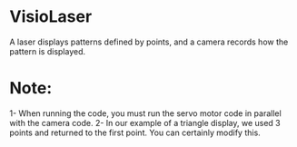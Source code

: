 # VisioLaser
A laser displays patterns defined by points, and a camera records how the pattern is displayed.

# Note:
1- When running the code, you must run the servo motor code in parallel with the camera code.
2- In our example of a triangle display, we used 3 points and returned to the first point. You can certainly modify this.
